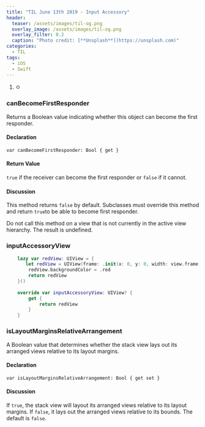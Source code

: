 ```yaml
---
title: "TIL June 13th 2019 - Input Accessory"
header:
  teaser: /assets/images/til-og.png
  overlay_image: /assets/images/til-og.png
  overlay_filter: 0.2
  caption: "Photo credit: [**Unsplash**](https://unsplash.com)"
categories:
  - TIL
tags:
  - iOS
  - Swift
---
```




1. ㅇ



### canBecomeFirstResponder

Returns a Boolean value indicating whether this object can become the first responder.

#### Declaration

```
var canBecomeFirstResponder: Bool { get }
```

#### Return Value

`true` if the receiver can become the first responder or `false` if it cannot.

#### Discussion

This method returns `false` by default. Subclasses must override this method and return `true`to be able to become first responder.

Do not call this method on a view that is not currently in the active view hierarchy. The result is undefined.



### inputAccessoryView

```swift
    lazy var redView: UIView = {
       let redView = UIView(frame: .init(x: 0, y: 0, width: view.frame.width, height: 50))
        redView.backgroundColor = .red
        return redView
    }()
    
    override var inputAccessoryView: UIView? {
        get {
            return redView
        }
    }
```



### isLayoutMarginsRelativeArrangement

A Boolean value that determines whether the stack view lays out its arranged views relative to its layout margins.



#### Declaration

```
var isLayoutMarginsRelativeArrangement: Bool { get set }
```

#### Discussion

If `true`, the stack view will layout its arranged views relative to its layout margins. If `false`, it lays out the arranged views relative to its bounds. The default is `false`.

